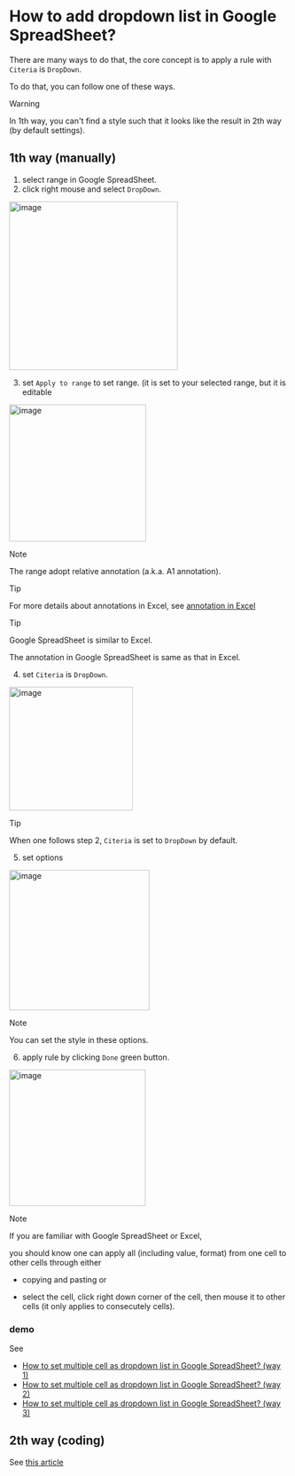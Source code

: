 # How to add dropdown list in Google SpreadSheet?
There are many ways to do that, the core concept is to apply a rule with `Citeria` is `DropDown`.

To do that, you can follow one of these ways.

> [!WARNING]
> In 1th way, you can't find a style such that it looks like the result in 2th way (by default settings).

## 1th way (manually)
1. select range in Google SpreadSheet. 
2. click right mouse and select `DropDown`.

<img width="304" alt="image" src="https://github.com/user-attachments/assets/fff82f8a-a1e7-463f-a7ee-892e9b5f190a" />

3. set `Apply to range` to set range. (it is set to your selected range, but it is editable

<img width="247" alt="image" src="https://github.com/user-attachments/assets/158353ee-7444-47e1-a42f-42da77260c5f" />

> [!NOTE]
> The range adopt relative annotation (a.k.a. A1 annotation).

> [!TIP]
> For more details about annotations in Excel, see [annotation in Excel](https://trumpexcel.com/a1-r1c1-reference-notation-excel/)

> [!TIP]
> Google SpreadSheet is similar to Excel.
>
> The annotation in Google SpreadSheet is same as that in Excel.

4. set `Citeria` is `DropDown`.

<img width="223" alt="image" src="https://github.com/user-attachments/assets/88435932-c447-4e0f-848e-ef8ee57f61d1" />

> [!TIP]
> When one follows step 2, `Citeria` is set to `DropDown` by default.

5. set options

<img width="253" alt="image" src="https://github.com/user-attachments/assets/c45ed260-53a8-4b84-b937-005033807215" />

> [!NOTE]
> You can set the style in these options.

6. apply rule by clicking `Done` green button.

<img width="246" alt="image" src="https://github.com/user-attachments/assets/558463ca-9302-45f9-b339-68b5f6f891f7" />


> [!NOTE]
> If you are familiar with Google SpreadSheet or Excel,
>
> you should know one can apply all (including value, format) from one cell to other cells through either
>
> + copying and pasting or
>
> + select the cell, click right down corner of the cell, then mouse it to other cells (it only applies to consecutely cells).

### demo
See 

+ [How to set multiple cell as dropdown list in Google SpreadSheet? (way 1)](https://youtu.be/4JWuysj8dIU)
+ [How to set multiple cell as dropdown list in Google SpreadSheet? (way 2)](https://youtu.be/_JHkzfNxras)
+ [How to set multiple cell as dropdown list in Google SpreadSheet? (way 3)](https://youtu.be/fhtZwRGhxC4)
 
## 2th way (coding)
See [this article](https://github.com/40843245/AppScript/blob/main/code/How%20to/How%20to%20add%20dropdown%20list%20in%20Google%20SpreadSheet%3F.md)

